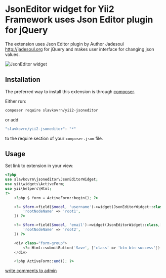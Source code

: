 # JsonEditor widget for Yii2 Framework uses Json Editor plugin for jQuery

The extension uses Json Editor plugin by Author Jadesoul http://jadesoul.org for jQuery 
and makes user interface for changing json values.

![JsonEditor widget](http://yii2.kadastrcard.ru/uploads/jsoneditor.jpg)

## Installation

The preferred way to install this extension is through [composer](http://getcomposer.org/download/).

Either run:

```bash
composer require slavkovrn/yii2-jsoneditor
```

or add

```bash
"slavkovrn/yii2-jsoneditor": "*"
```

to the require section of your `composer.json` file.

Usage
-----

Set link to extension in your view:

```php
<?php
use slavkovrn\jsoneditor\JsonEditorWidget;
use yii\widgets\ActiveForm;
use yii\helpers\Html;
?>
    <?php $ form = ActiveForm::begin(); ?>

    <?= $form->field($model, 'username')->widget(JsonEditorWidget::class,[
        'rootNodeName' => 'root1',
    ]) ?>

    <?= $form->field($model, 'email')->widget(JsonEditorWidget::class,[
        'rootNodeName' => 'root2',
    ]) ?>

    <div class="form-group">
        <?= Html::submitButton('Save', ['class' => 'btn btn-success']) ?>
    </div>

    <?php ActiveForm::end(); ?>​
```
<a href="mailto:slavko.chita@gmail.com">write comments to admin</a>
